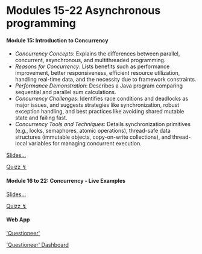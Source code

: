 # Modules 15-22 Asynchronous programming

#### Module 15: Introduction to Concurrency

- *Concurrency Concepts*: Explains the differences between parallel, concurrent, asynchronous, and multithreaded programming.
- *Reasons for Concurrency*: Lists benefits such as performance improvement, better responsiveness, efficient resource utilization, handling real-time data, and the necessity due to framework constraints.
- *Performance Demonstration*: Describes a Java program comparing sequential and parallel sum calculations.
- *Concurrency Challenges*: Identifies race conditions and deadlocks as major issues, and suggests strategies like synchronization, robust exception handling, and best practices like avoiding shared mutable state and failing fast.
- *Concurrency Tools and Techniques*: Details synchronization primitives (e.g., locks, semaphores, atomic operations), thread-safe data structures (immutable objects, copy-on-write collections), and thread-local variables for managing concurrent execution.

[Slides...](/slides/?15.md)

[Quizz ↯](https://questioneer.cthiebaud.com/m15.jsp)


#### Module 16 to 22: Concurrency - Live Examples

[Slides...](/slides/?16.md)

[Quizz ↯](https://questioneer.cthiebaud.com/m15.jsp)

#### Web App

['Questioneer'](https://questioneer.cthiebaud.com)

['Questioneer' Dashboard](https://questioneer.cthiebaud.com/admin)


